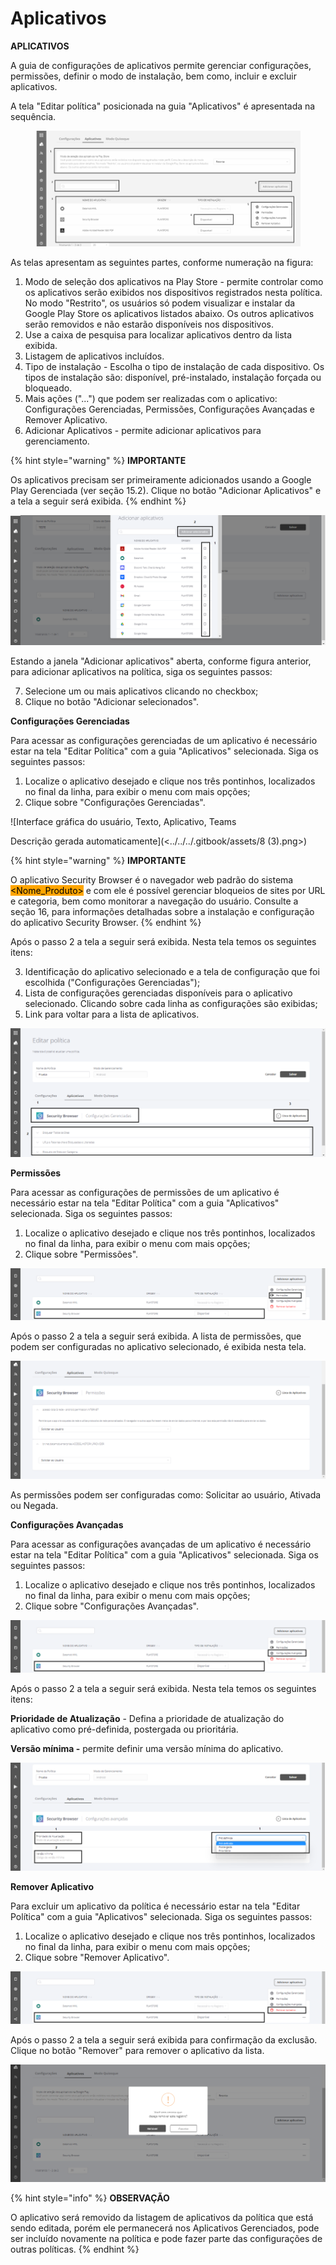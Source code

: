 # Aplicativos

**APLICATIVOS**

A guia de configurações de aplicativos permite gerenciar configurações, permissões, definir o modo de instalação, bem como, incluir e excluir aplicativos.

A tela "Editar política" posicionada na guia "Aplicativos" é apresentada na sequência.

<figure><img src="../../../.gitbook/assets/image (1) (1).png" alt="" width="563"><figcaption></figcaption></figure>

As telas apresentam as seguintes partes, conforme numeração na figura:

1. Modo de seleção dos aplicativos na Play Store - permite controlar como os aplicativos serão exibidos nos dispositivos registrados nesta política. No modo "Restrito", os usuários só podem visualizar e instalar da Google Play Store os aplicativos listados abaixo. Os outros aplicativos serão removidos e não estarão disponíveis nos dispositivos.
2. Use a caixa de pesquisa para localizar aplicativos dentro da lista exibida.
3. Listagem de aplicativos incluídos.
4. Tipo de instalação - Escolha o tipo de instalação de cada dispositivo. Os tipos de instalação são: disponível, pré-instalado, instalação forçada ou bloqueado.
5. Mais ações ("...") que podem ser realizadas com o aplicativo: Configurações Gerenciadas, Permissões, Configurações Avançadas e Remover Aplicativo.
6. Adicionar Aplicativos - permite adicionar aplicativos para gerenciamento.

{% hint style="warning" %}
**IMPORTANTE**

Os aplicativos precisam ser primeiramente adicionados usando a Google Play Gerenciada (ver seção 15.2). Clique no botão "Adicionar Aplicativos" e a tela a seguir será exibida.
{% endhint %}

![](<../../../.gitbook/assets/7 (3).png>)

Estando a janela "Adicionar aplicativos" aberta, conforme figura anterior, para adicionar aplicativos na política, siga os seguintes passos:

7. Selecione um ou mais aplicativos clicando no checkbox;
8. Clique no botão "Adicionar selecionados".

**Configurações Gerenciadas**

Para acessar as configurações gerenciadas de um aplicativo é necessário estar na tela "Editar Política" com a guia "Aplicativos" selecionada. Siga os seguintes passos:

1. Localize o aplicativo desejado e clique nos três pontinhos, localizados no final da linha, para exibir o menu com mais opções;
2. Clique sobre "Configurações Gerenciadas".

![Interface gráfica do usuário, Texto, Aplicativo, Teams

Descrição gerada automaticamente](<../../../.gitbook/assets/8 (3).png>)

{% hint style="warning" %}
**IMPORTANTE**

O aplicativo Security Browser é o navegador web padrão do sistema <mark style="background-color:orange;">\<Nome\_Produto></mark> e com ele é possível gerenciar bloqueios de sites por URL e categoria, bem como monitorar a navegação do usuário. Consulte a seção 16, para informações detalhadas sobre a instalação e configuração do aplicativo Security Browser.
{% endhint %}

Após o passo 2 a tela a seguir será exibida. Nesta tela temos os seguintes itens:

3. Identificação do aplicativo selecionado e a tela de configuração que foi escolhida ("Configurações Gerenciadas");
4. Lista de configurações gerenciadas disponíveis para o aplicativo selecionado. Clicando sobre cada linha as configurações são exibidas;
5. Link para voltar para a lista de aplicativos.

![](<../../../.gitbook/assets/9 (2).png>)

**Permissões**

Para acessar as configurações de permissões de um aplicativo é necessário estar na tela "Editar Política" com a guia "Aplicativos" selecionada. Siga os seguintes passos:

1. Localize o aplicativo desejado e clique nos três pontinhos, localizados no final da linha, para exibir o menu com mais opções;
2. Clique sobre "Permissões".

![](<../../../.gitbook/assets/10 (2).png>)

Após o passo 2 a tela a seguir será exibida. A lista de permissões, que podem ser configuradas no aplicativo selecionado, é exibida nesta tela.

![](<../../../.gitbook/assets/11 (1).png>)

As permissões podem ser configuradas como: Solicitar ao usuário, Ativada ou Negada.

**Configurações Avançadas**

Para acessar as configurações avançadas de um aplicativo é necessário estar na tela "Editar Política" com a guia "Aplicativos" selecionada. Siga os seguintes passos:

1. Localize o aplicativo desejado e clique nos três pontinhos, localizados no final da linha, para exibir o menu com mais opções;
2. Clique sobre "Configurações Avançadas".

![](<../../../.gitbook/assets/12 (1).png>)

Após o passo 2 a tela a seguir será exibida. Nesta tela temos os seguintes itens:

**Prioridade de Atualização** - Defina a prioridade de atualização do aplicativo como pré-definida, postergada ou prioritária.

**Versão mínima -** permite definir uma versão mínima do aplicativo.

![](<../../../.gitbook/assets/13 (1).png>)

**Remover Aplicativo**

Para excluir um aplicativo da política é necessário estar na tela "Editar Política" com a guia "Aplicativos" selecionada. Siga os seguintes passos:

1. Localize o aplicativo desejado e clique nos três pontinhos, localizados no final da linha, para exibir o menu com mais opções;
2. Clique sobre "Remover Aplicativo".

![](<../../../.gitbook/assets/14 (1).png>)

Após o passo 2 a tela a seguir será exibida para confirmação da exclusão. Clique no botão "Remover" para remover o aplicativo da lista.

![](<../../../.gitbook/assets/15 (1).png>)

{% hint style="info" %}
**OBSERVAÇÃO**

O aplicativo será removido da listagem de aplicativos da política que está sendo editada, porém ele permanecerá nos Aplicativos Gerenciados, pode ser incluído novamente na política e pode fazer parte das configurações de outras políticas.
{% endhint %}
